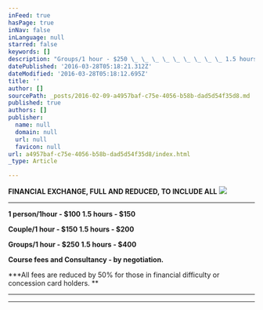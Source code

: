 ```yaml
---
inFeed: true
hasPage: true
inNav: false
inLanguage: null
starred: false
keywords: []
description: "Groups/1 hour - $250 \_ \_ \_ \_ \_ \_ \_ \_ \_ 1.5 hours - $400"
datePublished: '2016-03-28T05:18:21.312Z'
dateModified: '2016-03-28T05:18:12.695Z'
title: ''
author: []
sourcePath: _posts/2016-02-09-a4957baf-c75e-4056-b58b-dad5d54f35d8.md
published: true
authors: []
publisher:
  name: null
  domain: null
  url: null
  favicon: null
url: a4957baf-c75e-4056-b58b-dad5d54f35d8/index.html
_type: Article

---
```

**FINANCIAL EXCHANGE, FULL AND REDUCED, TO INCLUDE ALL**
![](https://the-grid-user-content.s3-us-west-2.amazonaws.com/81d93b08-d6a5-4efb-b173-c4f13933fe76.jpg)

****

**1 person/1hour - $100                   1.5 hours - $150**

**Couple/1 hour -  $150                   1.5 hours - $200**

**Groups/1 hour - $250                   1.5 hours - $400**

**Course fees and Consultancy - by negotiation.**

**\*All fees are reduced by 50% for those in financial difficulty or concession  card holders. **

****

****